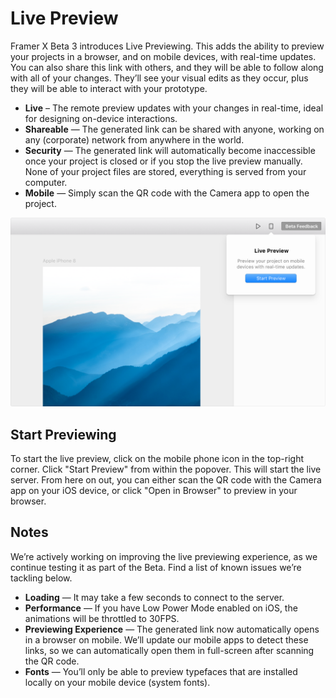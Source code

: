 # Live Preview

Framer X Beta 3 introduces Live Previewing. This adds the ability to preview your projects in a browser, and on mobile devices, with real-time updates. You can also share this link with others, and they will be able to follow along with all of your changes. They’ll see your visual edits as they occur, plus they will be able to interact with your prototype.

* **Live** – The remote preview updates with your changes in real-time, ideal for designing on-device interactions.
* **Shareable** — The generated link can be shared with anyone, working on any \(corporate\) network from anywhere in the world.
* **Security** — The generated link will automatically become inaccessible once your project is closed or if you stop the live preview manually. None of your project files are stored, everything is served from your computer.
* **Mobile** — Simply scan the QR code with the Camera app to open the project.

![](.gitbook/assets/live.png)

## Start Previewing

To start the live preview, click on the mobile phone icon in the top-right corner. Click "Start Preview" from within the popover. This will start the live server. From here on out, you can either scan the QR code with the Camera app on your iOS device, or click "Open in Browser" to preview in your browser.

## Notes

We’re actively working on improving the live previewing experience, as we continue testing it as part of the Beta. Find a list of known issues we’re tackling below.

* **Loading** — It may take a few seconds to connect to the server.
* **Performance** — If you have Low Power Mode enabled on iOS, the animations will be throttled to 30FPS.
* **Previewing Experience** — The generated link now automatically opens in a browser on mobile. We’ll update our mobile apps to detect these links, so we can automatically open them in full-screen after scanning the QR code.
* **Fonts** — You’ll only be able to preview typefaces that are installed locally on your mobile device \(system fonts\).

